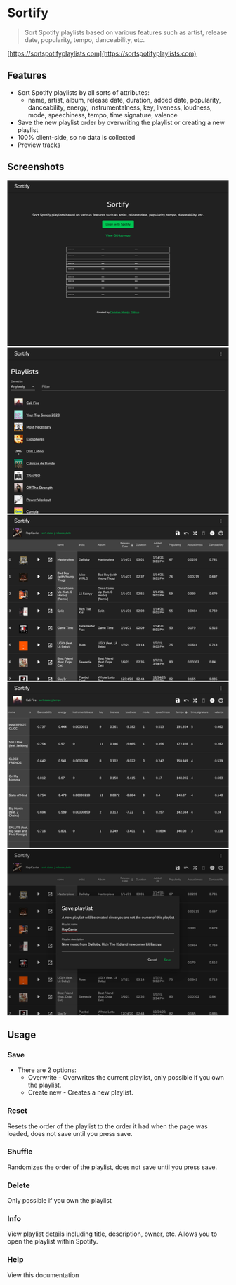 # Sortify

> Sort Spotify playlists based on various features such as artist, release date, popularity, tempo, danceability, etc.

[https://sortspotifyplaylists.com](https://sortspotifyplaylists.com)

## Features

- Sort Spotify playlists by all sorts of attributes:
  - name, artist, album, release date, duration, added date, popularity, danceability, energy, instrumentalness, key, liveness, loudness, mode, speechiness, tempo, time signature, valence
- Save the new playlist order by overwriting the playlist or creating a new playlist
- 100% client-side, so no data is collected
- Preview tracks

## Screenshots

![](./docs/images/login.png)
![](./docs/images/playlist_list.png)
![](./docs/images/playlist.png)
![](./docs/images/tempo.png)
![](./docs/images/save.png)

## Usage

### Save

- There are 2 options:
  - Overwrite - Overwrites the current playlist, only possible if you own the playlist.
  - Create new - Creates a new playlist.

### Reset

Resets the order of the playlist to the order it had when the page was loaded, does not save until you press save.

### Shuffle

Randomizes the order of the playlist, does not save until you press save.

### Delete

Only possible if you own the playlist

### Info

View playlist details including title, description, owner, etc. Allows you to open the playlist within Spotify.

### Help

View this documentation
